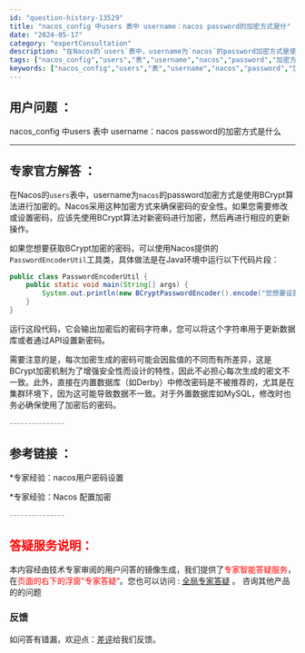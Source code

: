 ```yaml
---
id: "question-history-13529"
title: "nacos_config 中users 表中 username：nacos password的加密方式是什"
date: "2024-05-17"
category: "expertConsultation"
description: "在Nacos的`users`表中，username为`nacos`的password加密方式是使用BCrypt算法进行加密的。Nacos采用这种加密方式来确保密码的安全性。如果您需要修改或设置密码，应该先使用BCrypt算法对新密码进行加密，然后再进行相应的更新操作。如果您想要获取BCrypt加密的"
tags: ["nacos_config","users","表","username","nacos","password","加密方式"]
keywords: ["nacos_config","users","表","username","nacos","password","加密方式"]
---
```


## 用户问题 ： 
 nacos_config 中users 表中 username：nacos password的加密方式是什么  

---------------
## 专家官方解答 ：

在Nacos的`users`表中，username为`nacos`的password加密方式是使用BCrypt算法进行加密的。Nacos采用这种加密方式来确保密码的安全性。如果您需要修改或设置密码，应该先使用BCrypt算法对新密码进行加密，然后再进行相应的更新操作。

如果您想要获取BCrypt加密的密码，可以使用Nacos提供的`PasswordEncoderUtil`工具类，具体做法是在Java环境中运行以下代码片段：
```java
public class PasswordEncoderUtil {
    public static void main(String[] args) {
        System.out.println(new BCryptPasswordEncoder().encode("您想要设置的密码"));
    }
}
```
运行这段代码，它会输出加密后的密码字符串，您可以将这个字符串用于更新数据库或者通过API设置新密码。

需要注意的是，每次加密生成的密码可能会因盐值的不同而有所差异，这是BCrypt加密机制为了增强安全性而设计的特性，因此不必担心每次生成的密文不一致。此外，直接在内置数据库（如Derby）中修改密码是不被推荐的，尤其是在集群环境下，因为这可能导致数据不一致。对于外置数据库如MySQL，修改时也务必确保使用了加密后的密码。


<font color="#949494">---------------</font> 


## 参考链接 ：

*专家经验：nacos用户密码设置 
 
 *专家经验：Nacos 配置加密 


 <font color="#949494">---------------</font> 
 


## <font color="#FF0000">答疑服务说明：</font> 

本内容经由技术专家审阅的用户问答的镜像生成，我们提供了<font color="#FF0000">专家智能答疑服务</font>，在<font color="#FF0000">页面的右下的浮窗”专家答疑“</font>。您也可以访问 : [全局专家答疑](https://answer.opensource.alibaba.com/docs/intro) 。 咨询其他产品的的问题

### 反馈
如问答有错漏，欢迎点：[差评](https://ai.nacos.io/user/feedbackByEnhancerGradePOJOID?enhancerGradePOJOId=13915)给我们反馈。
